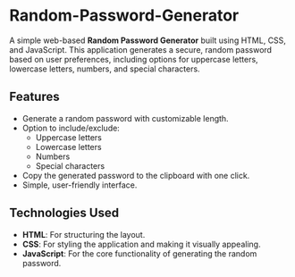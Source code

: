 # Random-Password-Generator
A simple web-based **Random Password Generator** built using HTML, CSS, and JavaScript. This application generates a secure, random password based on user preferences, including options for uppercase letters, lowercase letters, numbers, and special characters.

## Features

- Generate a random password with customizable length.
- Option to include/exclude:
  - Uppercase letters
  - Lowercase letters
  - Numbers
  - Special characters
- Copy the generated password to the clipboard with one click.
- Simple, user-friendly interface.

## Technologies Used

- **HTML**: For structuring the layout.
- **CSS**: For styling the application and making it visually appealing.
- **JavaScript**: For the core functionality of generating the random password.
